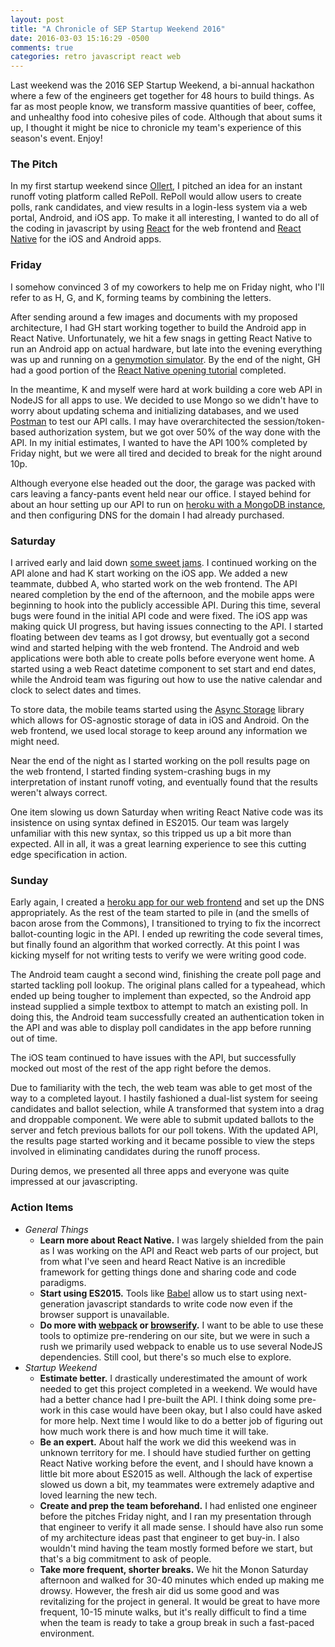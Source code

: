 ```yaml
---
layout: post
title: "A Chronicle of SEP Startup Weekend 2016"
date: 2016-03-03 15:16:29 -0500
comments: true
categories: retro javascript react web
---
```


Last weekend was the 2016 SEP Startup Weekend, a bi-annual hackathon where a few of the engineers get together for 48 hours to build things. As far as most people know, we transform massive quantities of beer, coffee, and unhealthy food into cohesive piles of code. Although that about sums it up, I thought it might be nice to chronicle my team's experience of this season's event. Enjoy!

### The Pitch

In my first startup weekend since [Ollert](/blog/2014/07/13/ollert-reveal-the-data-behind-your-trello-boards/), I pitched an idea for an instant runoff voting platform called RePoll. RePoll would allow users to create polls, rank candidates, and view results in a login-less system via a web portal, Android, and iOS app. To make it all interesting, I wanted to do all of the coding in javascript by using [React](http://facebook.github.io/react/) for the web frontend and [React Native](https://facebook.github.io/react-native/) for the iOS and Android apps.

### Friday

I somehow convinced 3 of my coworkers to help me on Friday night, who I'll refer to as H, G, and K, forming teams by combining the letters.

After sending around a few images and documents with my proposed architecture, I had GH start working together to build the Android app in React Native. Unfortunately, we hit a few snags in getting React Native to run an Android app on actual hardware, but late into the evening everything was up and running on a [genymotion simulator](https://www.genymotion.com/). By the end of the night, GH had a good portion of the [React Native opening tutorial](https://facebook.github.io/react-native/docs/tutorial.html#content) completed.

In the meantime, K and myself were hard at work building a core web API in NodeJS for all apps to use. We decided to use Mongo so we didn't have to worry about updating schema and initializing databases, and we used [Postman](http://www.getpostman.com/) to test our API calls. I may have overarchitected the session/token-based authorization system, but we got over 50% of the way done with the API. In my initial estimates, I wanted to have the API 100% completed by Friday night, but we were all tired and decided to break for the night around 10p.

Although everyone else headed out the door, the garage was packed with cars leaving a fancy-pants event held near our office. I stayed behind for about an hour setting up our API to run on [heroku with a MongoDB instance](https://re-poll.herokuapp.com/), and then configuring DNS for the domain I had already purchased.

### Saturday

I arrived early and laid down [some sweet jams](https://open.spotify.com/album/0XxLqWttW6u6vP3Yz9Sye3). I continued working on the API alone and had K start working on the iOS app. We added a new teammate, dubbed A, who started work on the web frontend. The API neared completion by the end of the afternoon, and the mobile apps were beginning to hook into the publicly accessible API. During this time, several bugs were found in the initial API code and were fixed. The iOS app was making quick UI progress, but having issues connecting to the API. I started floating between dev teams as I got drowsy, but eventually got a second wind and started helping with the web frontend. The Android and web applications were both able to create polls before everyone went home. A started using a web React datetime component to set start and end dates, while the Android team was figuring out how to use the native calendar and clock to select dates and times.

To store data, the mobile teams started using the [Async Storage](https://facebook.github.io/react-native/docs/asyncstorage.html) library which allows for OS-agnostic storage of data in iOS and Android. On the web frontend, we used local storage to keep around any information we might need.

Near the end of the night as I started working on the poll results page on the web frontend, I started finding system-crashing bugs in my interpretation of instant runoff voting, and eventually found that the results weren't always correct.

One item slowing us down Saturday when writing React Native code was its insistence on using syntax defined in ES2015. Our team was largely unfamiliar with this new syntax, so this tripped us up a bit more than expected. All in all, it was a great learning experience to see this cutting edge specification in action.

### Sunday

Early again, I created a [heroku app for our web frontend](https://repoll-web.herokuapp.com/) and set up the DNS appropriately. As the rest of the team started to pile in (and the smells of bacon arose from the Commons), I transitioned to trying to fix the incorrect ballot-counting logic in the API. I ended up rewriting the code several times, but finally found an algorithm that worked correctly. At this point I was kicking myself for not writing tests to verify we were writing good code.

The Android team caught a second wind, finishing the create poll page and started tackling poll lookup. The original plans called for a typeahead, which ended up being tougher to implement than expected, so the Android app instead supplied a simple textbox to attempt to match an existing poll. In doing this, the Android team successfully created an authentication token in the API and was able to display poll candidates in the app before running out of time.

The iOS team continued to have issues with the API, but successfully mocked out most of the rest of the app right before the demos.

Due to familiarity with the tech, the web team was able to get most of the way to a completed layout. I hastily fashioned a dual-list system for seeing candidates and ballot selection, while A transformed that system into a drag and droppable component. We were able to submit updated ballots to the server and fetch previous ballots for our poll tokens. With the updated API, the results page started working and it became possible to view the steps involved in eliminating candidates during the runoff process.

During demos, we presented all three apps and everyone was quite impressed at our javascripting.

### Action Items

* _General Things_
  * __Learn more about React Native.__ I was largely shielded from the pain as I was working on the API and React web parts of our project, but from what I've seen and heard React Native is an incredible framework for getting things done and sharing code and code paradigms.
  * __Start using ES2015.__ Tools like [Babel](https://babeljs.io/) allow us to start using next-generation javascript standards to write code now even if the browser support is unavailable.
  * __Do more with [webpack](https://webpack.github.io/) or [browserify](http://browserify.org/).__ I want to be able to use these tools to optimize pre-rendering on our site, but we were in such a rush we primarily used webpack to enable us to use several NodeJS dependencies. Still cool, but there's so much else to explore.
* _Startup Weekend_
  * __Estimate better.__ I drastically underestimated the amount of work needed to get this project completed in a weekend. We would have had a better chance had I pre-built the API. I think doing some pre-work in this case would have been okay, but I also could have asked for more help. Next time I would like to do a better job of figuring out how much work there is and how much time it will take.
  * __Be an expert.__ About half the work we did this weekend was in unknown territory for me. I should have studied further on getting React Native working before the event, and I should have known a little bit more about ES2015 as well. Although the lack of expertise slowed us down a bit, my teammates were extremely adaptive and loved learning the new tech.
  * __Create and prep the team beforehand.__ I had enlisted one engineer before the pitches Friday night, and I ran my presentation through that engineer to verify it all made sense. I should have also run some of my architecture ideas past that engineer to get buy-in. I also wouldn't mind having the team mostly formed before we start, but that's a big commitment to ask of people.
  * __Take more frequent, shorter breaks.__ We hit the Monon Saturday afternoon and walked for 30-40 minutes which ended up making me drowsy. However, the fresh air did us some good and was revitalizing for the project in general. It would be great to have more frequent, 10-15 minute walks, but it's really difficult to find a time when the team is ready to take a group break in such a fast-paced environment.
